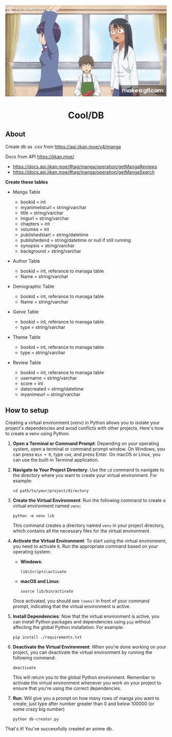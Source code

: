 <p align="center">
    <img width="600px" src="./memeimage.gif">
</p>

<h1 align="center">
    Cool/DB
</h1>

## About
Create db as .csv from https://api.jikan.moe/v4/manga

Docs from API https://jikan.moe/
- https://docs.api.jikan.moe/#tag/manga/operation/getMangaReviews
- https://docs.api.jikan.moe/#tag/manga/operation/getMangaSearch 

**Create these tables**
- Manga Table 
    - bookid = int
    - myanimelisturl = string/varchar
    - title = string/varchar
    - imgurl = string/varchar
    - chapters = int
    - volumes = int
    - publishedstart = string/datetime
    - publishedend = string/datetime or null if still running
    - synopsis = string/varchar
    - background = string/varchar

- Author Table
    - bookid = int, referance to managa table
    - Name = string/varchar

- Demographic Table
    - bookid = int, referance to managa table
    - Name = string/varchar
  
- Genre Table
    - bookid = int, referance to managa table
    - type = string/varchar

- Theme Table
    - bookid = int, referance to managa table
    - type = string/varchar

- Review Table
    - bookid = int, referance to managa table
    - username = string/varchar
    - score = int
    - datecreated = string/datetime
    - myanimeurl = string/varchar

## How to setup
Creating a virtual environment (venv) in Python allows you to isolate your project's dependencies and avoid conflicts with other projects. Here's how to create a venv using Python:

1. **Open a Terminal or Command Prompt**: Depending on your operating system, open a terminal or command prompt window. On Windows, you can press `Win + R`, type `cmd`, and press Enter. On macOS or Linux, you can use the built-in Terminal application.

2. **Navigate to Your Project Directory**: Use the `cd` command to navigate to the directory where you want to create your virtual environment. For example:
   
   ```
   cd path/to/your/project/directory
   ```

3. **Create the Virtual Environment**: Run the following command to create a virtual environment named `venv`:

   ```
   python -m venv lib
   ```

   This command creates a directory named `venv` in your project directory, which contains all the necessary files for the virtual environment.

4. **Activate the Virtual Environment**: To start using the virtual environment, you need to activate it. Run the appropriate command based on your operating system:

   - **Windows**:
     ```
     lib\Scripts\activate
     ```

   - **macOS and Linux**:
     ```
     source lib/bin/activate
     ```

   Once activated, you should see `(venv)` in front of your command prompt, indicating that the virtual environment is active.

5. **Install Dependencies**: Now that the virtual environment is active, you can install Python packages and dependencies using `pip` without affecting the global Python installation. For example:
   
   ```
   pip install ./requirements.txt
   ```

6. **Deactivate the Virtual Environment**: When you're done working on your project, you can deactivate the virtual environment by running the following command:

   ```
   deactivate
   ```

   This will return you to the global Python environment. Remember to activate the virtual environment whenever you work on your project to ensure that you're using the correct dependencies.

7. **Run**: Will give you a prompt on how many rows of manga you want to create, just type after number greater than 0 and below 100000 (or some crazy big number)

   ```
   python db-creator.py
   ```

That's it! You've successfully created an anime db. 
